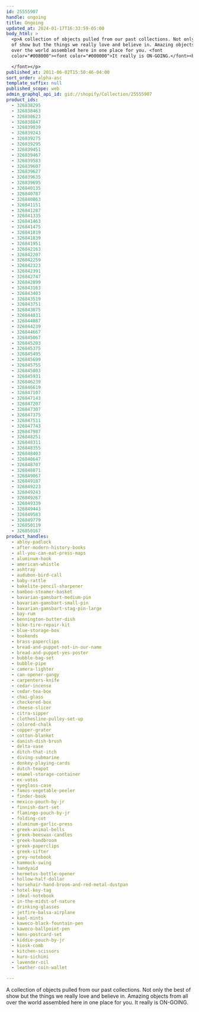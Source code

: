 ```yaml
---
id: 25555907
handle: ongoing
title: Ongoing
updated_at: 2024-01-17T16:33:59-05:00
body_html: >
  <p>A collection of objects pulled from our past collections. Not only the best
  of show but the things we really love and believe in. Amazing objects from all
  over the world assembled here in one place for you. <font
  color="#008000"><font color="#000000">It really is ON-GOING.</font><br />

  </font></p>
published_at: 2011-06-02T15:50:46-04:00
sort_order: alpha-asc
template_suffix: null
published_scope: web
admin_graphql_api_id: gid://shopify/Collection/25555907
product_ids:
  - 326838295
  - 326838463
  - 326838623
  - 326838847
  - 326839039
  - 326839243
  - 326839275
  - 326839295
  - 326839451
  - 326839467
  - 326839583
  - 326839607
  - 326839627
  - 326839635
  - 326839695
  - 326840135
  - 326840787
  - 326840863
  - 326841151
  - 326841287
  - 326841335
  - 326841463
  - 326841475
  - 326841819
  - 326841839
  - 326841951
  - 326842163
  - 326842207
  - 326842259
  - 326842323
  - 326842391
  - 326842747
  - 326842899
  - 326843163
  - 326843403
  - 326843519
  - 326843751
  - 326843875
  - 326844031
  - 326844087
  - 326844239
  - 326844667
  - 326845067
  - 326845203
  - 326845375
  - 326845495
  - 326845699
  - 326845755
  - 326845803
  - 326845931
  - 326846239
  - 326846619
  - 326847107
  - 326847143
  - 326847207
  - 326847307
  - 326847375
  - 326847511
  - 326847743
  - 326847987
  - 326848251
  - 326848311
  - 326848355
  - 326848403
  - 326848647
  - 326848707
  - 326848871
  - 326849067
  - 326849187
  - 326849223
  - 326849243
  - 326849267
  - 326849339
  - 326849443
  - 326849583
  - 326849779
  - 326850119
  - 326850167
product_handles:
  - abloy-padlock
  - after-modern-history-books
  - all-you-can-eat-press-maps
  - aluminum-hook
  - american-whistle
  - ashtray
  - audubon-bird-call
  - baby-rattle
  - bakelite-pencil-sharpener
  - bamboo-steamer-basket
  - bavarian-gamsbart-medium-pin
  - bavarian-gamsbart-small-pin
  - bavarian-gamsbart-stag-pin-large
  - bay-rum
  - bennington-butter-dish
  - bike-tire-repair-kit
  - blue-storage-box
  - bookends
  - brass-paperclips
  - bread-and-puppet-not-in-our-name
  - bread-and-puppet-yes-poster
  - bubble-bag-set
  - bubble-pipe
  - camera-lighter
  - can-opener-gangy
  - carpenters-knife
  - cedar-incense
  - cedar-tea-box
  - chai-glass
  - checkered-box
  - cheese-slicer
  - citra-sipper
  - clothesline-pulley-set-up
  - colored-chalk
  - copper-grater
  - cotton-blanket
  - danish-dish-brush
  - delta-vase
  - ditch-that-itch
  - diving-submarine
  - donkey-playing-cards
  - dutch-teapot
  - enamel-storage-container
  - ex-votos
  - eyeglass-case
  - famos-vegetable-peeler
  - finder-book
  - mexico-pouch-by-jr
  - finnish-dart-set
  - flamingo-pouch-by-jr
  - folding-cot
  - aluminum-garlic-press
  - greek-animal-bells
  - greek-beeswax-candles
  - greek-handbroom
  - greek-paperclips
  - greek-sifter
  - grey-notebook
  - hammock-swing
  - handyaid
  - hermetus-bottle-opener
  - hollow-half-dollar
  - horsehair-hand-broom-and-red-metal-dustpan
  - hotel-key-tag
  - ideal-notebook
  - in-the-midst-of-nature
  - drinking-glasses
  - jetfire-balsa-airplane
  - kaol-mints
  - kaweco-black-fountain-pen
  - kaweco-ballpoint-pen
  - kens-postcard-set
  - kiddie-pouch-by-jr
  - kiosk-comb
  - kitchen-scissors
  - kuro-sichimi
  - lavender-oil
  - leather-coin-wallet

---
```


A collection of objects pulled from our past collections. Not only the best of show but the things we really love and believe in. Amazing objects from all over the world assembled here in one place for you. It really is ON-GOING.